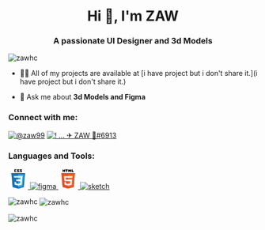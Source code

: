 <h1 align="center">Hi 👋, I'm ZAW</h1>
<h3 align="center">A passionate UI Designer and 3d Models</h3>

<p align="left"> <img src="https://komarev.com/ghpvc/?username=zawhc&label=Profile%20views&color=0e75b6&style=flat" alt="zawhc" /> </p>

- 👨‍💻 All of my projects are available at [i have project but i don't share it.](i have project but i don't share it.)

- 💬 Ask me about **3d Models and Figma**

<h3 align="left">Connect with me:</h3>
<p align="left">
<a href="https://www.youtube.com/c/@zaw99" target="blank"><img align="center" src="https://raw.githubusercontent.com/rahuldkjain/github-profile-readme-generator/master/src/images/icons/Social/youtube.svg" alt="@zaw99" height="30" width="40" /></a>
<a href="https://discord.gg/! ... ✈ ZAW 🦅#6913" target="blank"><img align="center" src="https://raw.githubusercontent.com/rahuldkjain/github-profile-readme-generator/master/src/images/icons/Social/discord.svg" alt="! ... ✈ ZAW 🦅#6913" height="30" width="40" /></a>
</p>

<h3 align="left">Languages and Tools:</h3>
<p align="left"> <a href="https://www.w3schools.com/css/" target="_blank" rel="noreferrer"> <img src="https://raw.githubusercontent.com/devicons/devicon/master/icons/css3/css3-original-wordmark.svg" alt="css3" width="40" height="40"/> </a> <a href="https://www.figma.com/" target="_blank" rel="noreferrer"> <img src="https://www.vectorlogo.zone/logos/figma/figma-icon.svg" alt="figma" width="40" height="40"/> </a> <a href="https://www.w3.org/html/" target="_blank" rel="noreferrer"> <img src="https://raw.githubusercontent.com/devicons/devicon/master/icons/html5/html5-original-wordmark.svg" alt="html5" width="40" height="40"/> </a> <a href="https://www.sketch.com/" target="_blank" rel="noreferrer"> <img src="https://www.vectorlogo.zone/logos/sketchapp/sketchapp-icon.svg" alt="sketch" width="40" height="40"/> </a> </p>

<p><img align="left" src="https://github-readme-stats.vercel.app/api/top-langs?username=zawhc&show_icons=true&locale=en&layout=compact" alt="zawhc" /></p>

<p>&nbsp;<img align="center" src="https://github-readme-stats.vercel.app/api?username=zawhc&show_icons=true&locale=en" alt="zawhc" /></p>

<p><img align="center" src="https://github-readme-streak-stats.herokuapp.com/?user=zawhc&" alt="zawhc" /></p>
